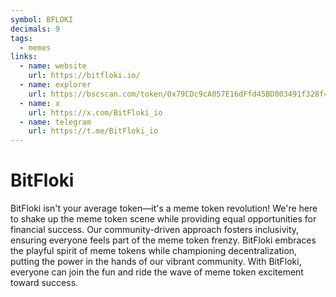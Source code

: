 ```yaml
---
symbol: BFLOKI
decimals: 9
tags:
  - memes
links:
  - name: website
    url: https://bitfloki.io/
  - name: explorer
    url: https://bscscan.com/token/0x79CDc9cA057E16dFfd45BD803491f328f49e1762
  - name: x
    url: https://x.com/BitFloki_io
  - name: telegram
    url: https://t.me/BitFloki_io
---
```


# BitFloki

BitFloki isn't your average token—it's a meme token revolution! We're here to shake up the meme token scene while providing equal opportunities for financial success. Our community-driven approach fosters inclusivity, ensuring everyone feels part of the meme token frenzy. BitFloki embraces the playful spirit of meme tokens while championing decentralization, putting the power in the hands of our vibrant community. With BitFloki, everyone can join the fun and ride the wave of meme token excitement toward success.
